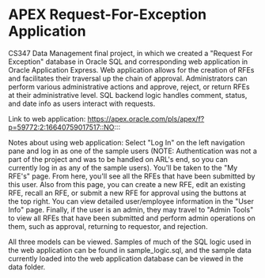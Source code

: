 
# APEX Request-For-Exception Application
CS347 Data Management final project, in which we created a "Request For Exception" database in Oracle SQL and corresponding web application in Oracle Application Express. Web application allows for the creation of RFEs and facilitates their traversal up the chain of approval. Administrators can perform various administrative actions and approve, reject, or return RFEs at their administrative level. SQL backend logic handles comment, status, and date info as users interact with requests.

Link to web application: https://apex.oracle.com/pls/apex/f?p=59772:2:16640759017517::NO:::

Notes about using web application: Select "Log In" on the left navigation pane and log in as one of the sample users (NOTE: Authentication was not a part of the project and was to be handled on ARL's end, so you can currently log in as any of the sample users). You'll be taken to the "My RFE's" page. From here, you'll see all the RFEs that have been submitted by this user. Also from this page, you can create a new RFE, edit an existing RFE, recall an RFE, or submit a new RFE for approval using the buttons at the top right. You can view detailed user/employee information in the "User Info" page. Finally, if the user is an admin, they may travel to "Admin Tools" to view all RFEs that have been submitted and perform admin operations on them, such as approval, returning to requestor, and rejection.

All three models can be viewed. Samples of much of the SQL logic used in the web application can be found in sample_logic.sql, and the sample data currently loaded into the web application database can be viewed in the data folder.

